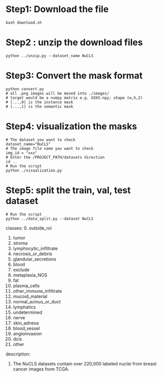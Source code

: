 # Step1: Download the file 
```
bash download.sh
```

# Step2 : unzip the download files
```
python ../unzip.py --dataset_name NuCLS
```

# Step3: Convert the mask format
```
python convert.py
# all .png images will be moved into ./images/
# target would be a numpy matrix e.g. XXXX.npy; shape (w,h,2)
# [...,0] is the instance mask
# [...,1] is the semantic mask
```

# Step4: visualization the masks
```
# The dataset you want to check
dataset_name="NuCLS" 
# The image file name you want to check
img_id = "xxx"
# Enter the /PROJECT_PATH/datasets direction
cd ..  
# Run the script 
python ./visualization.py

```

# Step5: split the train, val, test dataset 
```
# Run the script 
python ../data_split.py --dataset NuCLS
```
classes:
0. outside_roi
1. tumor
2. stroma
3. lymphocytic_infiltrate
4. necrosis_or_debris
5. glandular_secretions
6. blood
7. exclude
8. metaplasia_NOS
9. fat
10. plasma_cells
11. other_immune_infiltrate
12. mucoid_material
13. normal_acinus_or_duct
14. lymphatics
15. undetermined
16. nerve
17. skin_adnexa
18. blood_vessel
19. angioinvasion
20. dcis
21. other

description: 
1. The NuCLS datasets contain over 220,000 labeled nuclei from breast cancer images from TCGA. 